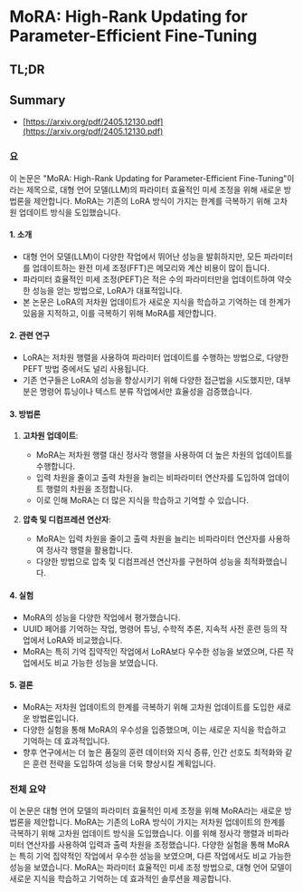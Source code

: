 # MoRA: High-Rank Updating for Parameter-Efficient Fine-Tuning
## TL;DR
## Summary
- [https://arxiv.org/pdf/2405.12130.pdf](https://arxiv.org/pdf/2405.12130.pdf)

### 요

이 논문은 "MoRA: High-Rank Updating for Parameter-Efficient Fine-Tuning"이라는 제목으로, 대형 언어 모델(LLM)의 파라미터 효율적인 미세 조정을 위해 새로운 방법론을 제안합니다. MoRA는 기존의 LoRA 방식이 가지는 한계를 극복하기 위해 고차원 업데이트 방식을 도입했습니다.

#### 1. 소개
- 대형 언어 모델(LLM)이 다양한 작업에서 뛰어난 성능을 발휘하지만, 모든 파라미터를 업데이트하는 완전 미세 조정(FFT)은 메모리와 계산 비용이 많이 듭니다.
- 파라미터 효율적인 미세 조정(PEFT)은 적은 수의 파라미터만을 업데이트하여 약슷한 성능을 얻는 방법으로, LoRA가 대표적입니다.
- 본 논문은 LoRA의 저차원 업데이트가 새로운 지식을 학습하고 기억하는 데 한계가 있음을 지적하고, 이를 극복하기 위해 MoRA를 제안합니다.

#### 2. 관련 연구
- LoRA는 저차원 행렬을 사용하여 파라미터 업데이트를 수행하는 방법으로, 다양한 PEFT 방법 중에서도 널리 사용됩니다.
- 기존 연구들은 LoRA의 성능을 향상시키기 위해 다양한 접근법을 시도했지만, 대부분은 명령어 튜닝이나 텍스트 분류 작업에서만 효율성을 검증했습니다.

#### 3. 방법론
1. **고차원 업데이트**:
   - MoRA는 저차원 행렬 대신 정사각 행렬을 사용하여 더 높은 차원의 업데이트를 수행합니다.
   - 입력 차원을 줄이고 출력 차원을 늘리는 비파라미터 연산자를 도입하여 업데이트 행렬의 차원을 조정합니다.
   - 이로 인해 MoRA는 더 많은 지식을 학습하고 기억할 수 있습니다.

2. **압축 및 디컴프레션 연산자**:
   - MoRA는 입력 차원을 줄이고 출력 차원을 늘리는 비파라미터 연산자를 사용하여 정사각 행렬을 활용합니다.
   - 다양한 방법으로 압축 및 디컴프레션 연산자를 구현하여 성능을 최적화했습니다.

#### 4. 실험
- MoRA의 성능을 다양한 작업에서 평가했습니다.
- UUID 페어를 기억하는 작업, 명령어 튜닝, 수학적 추론, 지속적 사전 훈련 등의 작업에서 LoRA와 비교했습니다.
- MoRA는 특히 기억 집약적인 작업에서 LoRA보다 우수한 성능을 보였으며, 다른 작업에서도 비교 가능한 성능을 보였습니다.

#### 5. 결론
- MoRA는 저차원 업데이트의 한계를 극복하기 위해 고차원 업데이트를 도입한 새로운 방법론입니다.
- 다양한 실험을 통해 MoRA의 우수성을 입증했으며, 이는 새로운 지식을 학습하고 기억하는 데 효과적입니다.
- 향후 연구에서는 더 높은 품질의 훈련 데이터와 지식 증류, 인간 선호도 최적화와 같은 훈련 전략을 도입하여 성능을 더욱 향상시킬 계획입니다.

### 전체 요약
이 논문은 대형 언어 모델의 파라미터 효율적인 미세 조정을 위해 MoRA라는 새로운 방법론을 제안합니다. MoRA는 기존의 LoRA 방식이 가지는 저차원 업데이트의 한계를 극복하기 위해 고차원 업데이트 방식을 도입했습니다. 이를 위해 정사각 행렬과 비파라미터 연산자를 사용하여 입력과 출력 차원을 조정했습니다. 다양한 실험을 통해 MoRA는 특히 기억 집약적인 작업에서 우수한 성능을 보였으며, 다른 작업에서도 비교 가능한 성능을 보였습니다. MoRA는 파라미터 효율적인 미세 조정 방법으로, 대형 언어 모델이 새로운 지식을 학습하고 기억하는 데 효과적인 솔루션을 제공합니다.